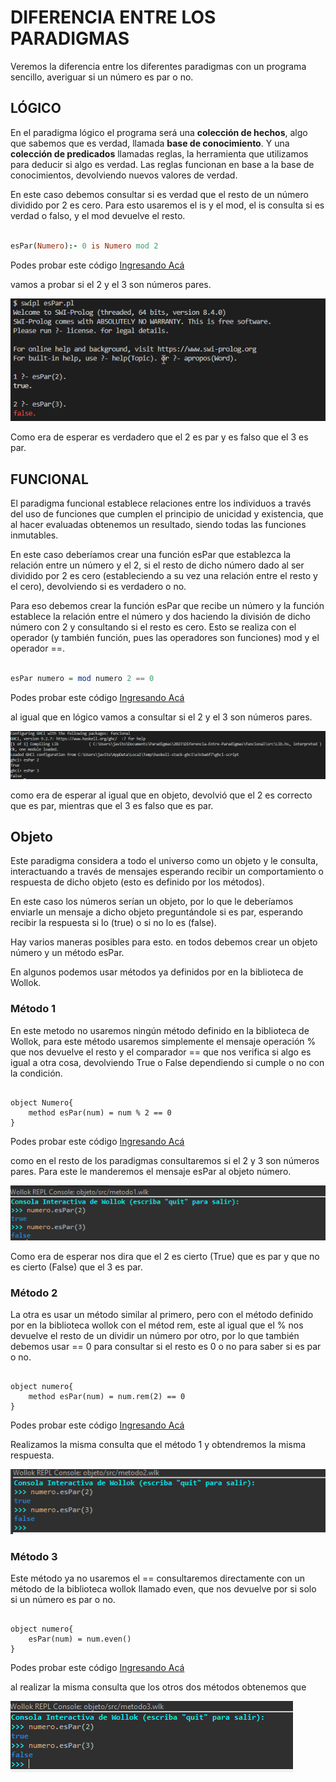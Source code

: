 # DIFERENCIA ENTRE LOS PARADIGMAS

Veremos la diferencia entre los diferentes paradigmas con un programa sencillo, averiguar si un número es par o no.

## LÓGICO

En el paradigma lógico el programa será una **colección de hechos**, algo que sabemos que es verdad, llamada **base de conocimiento**. Y una **colección de predicados** llamadas reglas, la herramienta que utilizamos para deducir si algo es verdad. Las reglas funcionan en base a la base de conocimientos, devolviendo nuevos valores de verdad. 

En este caso debemos consultar si es verdad que el resto de un número dividido por 2 es cero. Para esto usaremos el is y el mod, el is consulta si es verdad o falso, y el mod devuelve el resto.

```Prolog

esPar(Numero):- 0 is Numero mod 2
```

Podes probar este código [Ingresando Acá](https://github.com/JavierAlbertoBenitez/Diferencia-entre-Paradigmas/blob/master/codigos/logico/esPar.pl)

vamos a probar si el 2 y el 3 son números pares.

![consola logico](/imagenes/logico.png)

Como era de esperar es verdadero que el 2 es par y es falso que el 3 es par.

## FUNCIONAL

El paradigma funcional establece relaciones entre los individuos a través del uso de funciones que cumplen el principio de unicidad y existencia, que al hacer evaluadas obtenemos un resultado, siendo todas las funciones inmutables.

En este caso deberíamos crear una función esPar que establezca la relación entre un número y el 2, si el resto de dicho número dado al ser dividido por 2 es cero (estableciendo a su vez una relación entre el resto y el cero), devolviendo si es verdadero o no.

Para eso debemos crear la función esPar que recibe un número y la función establece la relación entre el número y dos haciendo la división de dicho número con 2 y consultando si el resto es cero. Esto se realiza con el operador (y también función, pues las operadores son funciones) mod y el operador ==.

```Haskell

esPar numero = mod numero 2 == 0
```

Podes probar este código [Ingresando Acá](https://github.com/JavierAlbertoBenitez/Diferencia-entre-Paradigmas/blob/master/codigos/funcional/src/Lib.hs)

al igual que en lógico vamos a consultar si el 2 y el 3 son números pares.

![consola funcional](/imagenes/funcional.png)

como era de esperar al igual que en objeto, devolvió que el 2 es correcto que es par, mientras que el 3 es falso que es par.

## Objeto

Este paradigma considera a todo el universo como un objeto y le consulta, interactuando a través de mensajes esperando recibir un comportamiento o respuesta de dicho objeto (esto es definido por los métodos).

En este caso los números serían un objeto, por lo que le deberíamos enviarle un mensaje a dicho objeto preguntándole si es par, esperando recibir la respuesta si lo (true) o si no lo es (false).

Hay varios maneras posibles para esto. en todos debemos crear un objeto número y un método esPar.

En algunos podemos usar métodos ya definidos por en la biblioteca
de Wollok.

### Método 1

En este metodo no usaremos ningún método definido en la biblioteca de Wollok, para este método usaremos simplemente el mensaje operación
% que nos devuelve el resto y el comparador == que nos verifica si algo es igual a otra cosa, devolviendo True o False dependiendo si cumple o no con la condición.

```Wollok

object Numero{
    method esPar(num) = num % 2 == 0
}
```

Podes probar este código [Ingresando Acá](https://github.com/JavierAlbertoBenitez/Diferencia-entre-Paradigmas/blob/master/codigos/objeto/src/metodo1.wlk)

como en el resto de los paradigmas consultaremos si el 2 y 3 son números pares. Para este le manderemos el mensaje esPar al objeto número.

![consola metodo1](/imagenes/metodo1.png)

Como era de esperar nos dira que el 2 es cierto (True) que es par y
que no es cierto (False) que el 3 es par.

### Método 2

La otra es usar un método similar al primero, pero con el método definido por en la biblioteca wollok con el métod rem, este al
igual que el % nos devuelve el resto de un dividir un número por otro, por lo que también debemos usar == 0 para consultar si el resto es 0 o no para saber si es par o no.

```Wollok

object numero{
    method esPar(num) = num.rem(2) == 0
}
```

Podes probar este código [Ingresando Acá](https://github.com/JavierAlbertoBenitez/Diferencia-entre-Paradigmas/blob/master/codigos/objeto/src/metodo2.wlk)

Realizamos la misma consulta que el método 1 y obtendremos la misma respuesta.

![consola metodo2](/imagenes/metodo2.png)

### Método 3

Este método ya no usaremos el == consultaremos directamente con un método de la biblioteca wollok llamado even, que nos devuelve por si solo si un número es par o no.

```Wollok

object numero{
    esPar(num) = num.even()
}
```

Podes probar este código [Ingresando Acá](https://github.com/JavierAlbertoBenitez/Diferencia-entre-Paradigmas/blob/master/codigos/objeto/src/metodo3.wlk)

al realizar la misma consulta que los otros dos métodos obtenemos que

![consola metodo3](/imagenes/metodo3.png)
